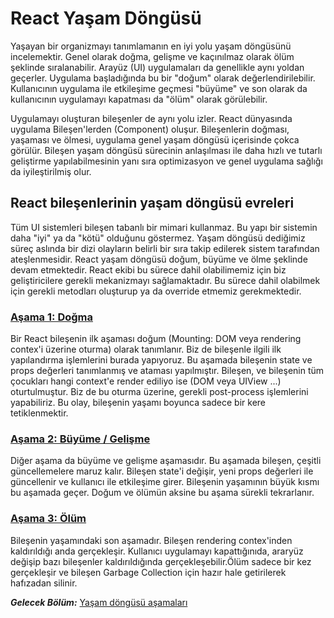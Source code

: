 # React Yaşam Döngüsü
Yaşayan bir organizmayı tanımlamanın en iyi yolu yaşam döngüsünü incelemektir. Genel olarak doğma, gelişme ve kaçınılmaz olarak ölüm şeklinde sıralanabilir. Arayüz (UI) uygulamaları da genellikle aynı yoldan geçerler. Uygulama başladığında bu bir "doğum" olarak değerlendirilebilir. Kullanıcının uygulama ile etkileşime geçmesi "büyüme" ve son olarak da kullanıcının uygulamayı kapatması da "ölüm" olarak görülebilir. 

Uygulamayı oluşturan bileşenler de aynı yolu izler. React dünyasında uygulama Bileşen'lerden (Component) oluşur. Bileşenlerin doğması, yaşaması ve ölmesi, uygulama genel yaşam döngüsü içerisinde çokca görülür. Bileşen yaşam döngüsü sürecinin anlaşılması ile daha hızlı ve tutarlı geliştirme yapılabilmesinin yanı sıra optimizasyon ve genel uygulama sağlığı da iyileştirilmiş olur.

## React bileşenlerinin yaşam döngüsü evreleri

Tüm UI sistemleri bileşen tabanlı bir mimari kullanmaz. Bu yapı bir sistemin daha "iyi" ya da "kötü" olduğunu göstermez. Yaşam döngüsü dediğimiz süreç aslında bir dizi olayların belirli bir sıra takip edilerek sistem tarafından ateşlenmesidir. React yaşam döngüsü doğum, büyüme ve ölme şeklinde devam etmektedir. React ekibi bu sürece dahil olabilimemiz için biz geliştiricilere gerekli mekanizmayı sağlamaktadır. Bu sürece dahil olabilmek için gerekli metodları oluşturup ya da override etmemiz gerekmektedir. 

### [Aşama 1: Doğma](birth_mounting_indepth.md)
 
Bir React bileşenin ilk aşaması doğum (Mounting: DOM veya rendering contex'i üzerine oturma) olarak tanımlanır. Biz de bileşenle ilgili ilk yapılandırma işlemlerini burada yapıyoruz. Bu aşamada bileşenin state ve props değerleri tanımlanmış ve ataması yapılmıştır. Bileşen, ve bileşenin tüm çocukları hangi context'e render ediliyo ise (DOM veya UIView ...) oturtulmuştur. Biz de bu oturma üzerine, gerekli post-process işlemlerini yapabiliriz. Bu olay, bileşenin yaşamı boyunca sadece bir kere tetiklenmektir. 

### [Aşama 2: Büyüme / Gelişme](growth_update_indepth.md)

Diğer aşama da büyüme ve gelişme aşamasıdır. Bu aşamada bileşen, çeşitli güncellemelere maruz kalır. Bileşen state'i değişir, yeni props değerleri ile güncellenir ve kullanıcı ile etkileşime girer. Bileşenin yaşamının büyük kısmı bu aşamada geçer. Doğum ve ölümün aksine bu aşama sürekli tekrarlanır.

### [Aşama 3: Ölüm](death_unmounting_indepth.md)

Bileşenin yaşamındaki son aşamadır. Bileşen rendering contex'inden kaldırıldığı anda gerçekleşir. Kullanıcı uygulamayı kapattığınıda, araryüz değişip bazı bileşenler kaldırıldığında gerçekleşebilir.Ölüm sadece bir kez gerçekleşir ve bileşen Garbage Collection için hazır hale getirilerek hafızadan silinir.

***Gelecek Bölüm:*** [Yaşam döngüsü aşamaları](lifecycle_methods_overview.md)
